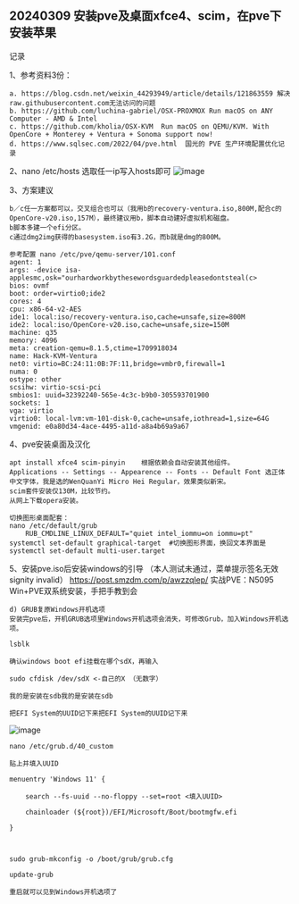 
20240309 安装pve及桌面xfce4、scim，在pve下安装苹果
--------------
记录


1、参考资料3份：

    a. https://blog.csdn.net/weixin_44293949/article/details/121863559 解决raw.githubusercontent.com无法访问的问题 
    b. https://github.com/luchina-gabriel/OSX-PROXMOX Run macOS on ANY Computer - AMD & Intel
    c. https://github.com/kholia/OSX-KVM  Run macOS on QEMU/KVM. With OpenCore + Monterey + Ventura + Sonoma support now!
    d. https://www.sqlsec.com/2022/04/pve.html  国光的 PVE 生产环境配置优化记录

2、nano /etc/hosts  选取任一ip写入hosts即可
![image](https://github.com/nophook/pve-xfce4-scim-macOS-passthrogh/assets/113235819/3b2f3403-d02e-4681-a458-850880e76b32)

3、方案建议

    b／c任一方案都可以，交叉组合也可以（我用b的recovery-ventura.iso,800M,配合c的OpenCore-v20.iso,157M），最终建议用b，脚本自动建好虚拟机和磁盘。
    b脚本多建一个efi分区。
    c通过dmg2img获得的basesystem.iso有3.2G，而b就是dmg的800M。
    
    参考配置 nano /etc/pve/qemu-server/101.conf
    agent: 1
    args: -device isa-applesmc,osk="ourhardworkbythesewordsguardedpleasedontsteal(c>
    bios: ovmf
    boot: order=virtio0;ide2
    cores: 4
    cpu: x86-64-v2-AES
    ide1: local:iso/recovery-ventura.iso,cache=unsafe,size=800M
    ide2: local:iso/OpenCore-v20.iso,cache=unsafe,size=150M
    machine: q35
    memory: 4096
    meta: creation-qemu=8.1.5,ctime=1709918034
    name: Hack-KVM-Ventura
    net0: virtio=BC:24:11:0B:7F:11,bridge=vmbr0,firewall=1
    numa: 0
    ostype: other
    scsihw: virtio-scsi-pci
    smbios1: uuid=32392240-565e-4c3c-b9b0-305593701900
    sockets: 1
    vga: virtio
    virtio0: local-lvm:vm-101-disk-0,cache=unsafe,iothread=1,size=64G
    vmgenid: e0a80d34-4ace-4495-a11d-a8a4b69a9a67





4、pve安装桌面及汉化

    apt install xfce4 scim-pinyin    根据依赖会自动安装其他组件。
    Applications -- Settings -- Appearence -- Fonts -- Default Font 选正体中文字体，我是选的WenQuanYi Micro Hei Regular，效果类似新宋。
    scim套件安装仅130M，比较节约。
    从网上下载opera安装。

    切换图形桌面配套：
    nano /etc/default/grub
        RUB_CMDLINE_LINUX_DEFAULT="quiet intel_iommu=on iommu=pt"
    systemctl set-default graphical-target  #切换图形界面，换回文本界面是 systemctl set-default multi-user.target

5、安装pve.iso后安装windows的引导  （本人测试未通过，菜单提示签名无效signity invalid）
    https://post.smzdm.com/p/awzzqlep/  实战PVE：N5095 Win+PVE双系统安装，手把手教到会

    d) GRUB复原Windows开机选项
    安装完pve后，开机GRUB选项里Windows开机选项会消失，可修改Grub，加入Windows开机选项。
    
    lsblk
    
    确认windows boot efi挂载在哪个sdX，再输入
    
    sudo cfdisk /dev/sdX <-自己的X （无数字）
    
    我的是安装在sdb我的是安装在sdb
    
    把EFI System的UUID记下来把EFI System的UUID记下来
![image](https://github.com/nophook/pve-xfce4-scim-macOS-passthrogh/assets/113235819/5cc98100-7f74-455a-92d2-a52c6d252dff)
    
    nano /etc/grub.d/40_custom
    
    贴上并填入UUID
    
    menuentry 'Windows 11' {
    
        search --fs-uuid --no-floppy --set=root <填入UUID>
    
        chainloader (${root})/EFI/Microsoft/Boot/bootmgfw.efi
    
    }



    sudo grub-mkconfig -o /boot/grub/grub.cfg
    
    update-grub
    
    重启就可以见到Windows开机选项了





